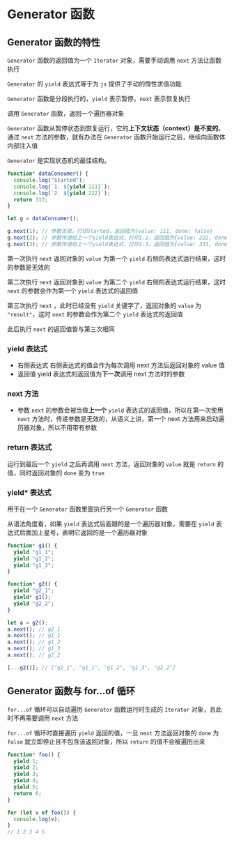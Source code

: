 <author-info date="1631095576982"></author-info>

# Generator 函数

## Generator 函数的特性

`Generator` 函数的返回值为一个 `Iterator` 对象，需要手动调用 `next` 方法让函数执行

`Generator` 的 `yield` 表达式等于为 `js` 提供了手动的惰性求值功能

`Generator` 函数是分段执行的，`yield` 表示暂停，`next` 表示恢复执行

调用 `Generator` 函数，返回一个遍历器对象

`Generator` 函数从暂停状态到恢复运行，它的**上下文状态（context）是不变的**。通过 `next` 方法的参数，就有办法在 `Generator` 函数开始运行之后，继续向函数体内部注入值

`Generator` 是实现状态机的最佳结构。

```js
function* dataConsumer() {
  console.log("Started");
  console.log(`1. ${yield 111}`);
  console.log(`2. ${yield 222}`);
  return 333;
}

let g = dataConsumer();

g.next(1); // 参数无效，打印Started，返回值为{value: 111, done: false}
g.next(2); // 参数传递给上一个yield表达式，打印1.2，返回值为{value: 222, done: false}
g.next(3); // 参数传递给上一个yield表达式，打印1.3，返回值为{value: 333, done: false}
```

第一次执行 `next` 返回对象的 `value` 为第一个 `yield` 右侧的表达式运行结果，这时的参数是无效的

第二次执行 `next` 返回对象到 `value` 为第二个 `yield` 右侧的表达式运行结果，这时 `next` 的参数会作为第一个 `yield` 表达式的返回值

第三次执行 `next` ，此时已经没有 `yield` 关键字了，返回对象的 `value` 为 `"result"`，这时 `next` 的参数会作为第二个 `yield` 表达式的返回值

此后执行 `next` 的返回值皆与第三次相同

### yield 表达式

- 右侧表达式
  右侧表达式的值会作为每次调用 next 方法后返回对象的 value 值
- 返回值
  yield 表达式的返回值为**下一次**调用 next 方法时的参数

### next 方法

- 参数
  `next` 的参数会被当做**上一个** `yield` 表达式的返回值，所以在第一次使用 `next` 方法时，传递参数是无效的，从语义上讲，第一个 next 方法用来启动遍历器对象，所以不用带有参数

### return 表达式

运行到最后一个 `yield` 之后再调用 `next` 方法，返回对象的 `value` 就是 `return` 的值，同时返回对象的 `done` 变为 `true`

### yield\* 表达式

用于在一个 `Generator` 函数里面执行另一个 `Generator` 函数

从语法角度看，如果 `yield` 表达式后面跟的是一个遍历器对象，需要在 `yield` 表达式后面加上星号，表明它返回的是一个遍历器对象

```js
function* g1() {
  yield "g1_1";
  yield "g1_2";
  yield "g1_3";
}

function* g2() {
  yield "g2_1";
  yield* g1();
  yield "g2_2";
}

let a = g2();
a.next(); // g2_1
a.next(); // g1_1
a.next(); // g1_2
a.next(); // g1_3
a.next(); // g2_2

[...g2()]; // ["g2_1", "g1_1", "g1_2", "g1_3", "g2_2"]
```

## Generator 函数与 for...of 循环

`for...of` 循环可以自动遍历 `Generator` 函数运行时生成的 `Iterator` 对象，且此时不再需要调用 `next` 方法

`for...of` 循环时直接遍历 `yield` 返回的值，一旦 `next` 方法返回对象的 `done` 为 `false` 就立即停止且不包含该返回对象，所以 `return` 的值不会被遍历出来

```js
function* foo() {
  yield 1;
  yield 2;
  yield 3;
  yield 4;
  yield 5;
  return 6;
}

for (let v of foo()) {
  console.log(v);
}
// 1 2 3 4 5
```

